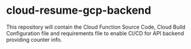 # cloud-resume-gcp-backend
This repository will contain the Cloud Function Source Code, Cloud Build Configuration file and requirements file to enable CI/CD for API backend providing counter info.

